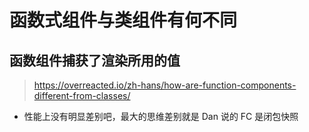 # 函数式组件与类组件有何不同

## 函数组件捕获了渲染所用的值

> https://overreacted.io/zh-hans/how-are-function-components-different-from-classes/

- 性能上没有明显差别吧，最大的思维差别就是 Dan 说的 FC 是闭包快照
